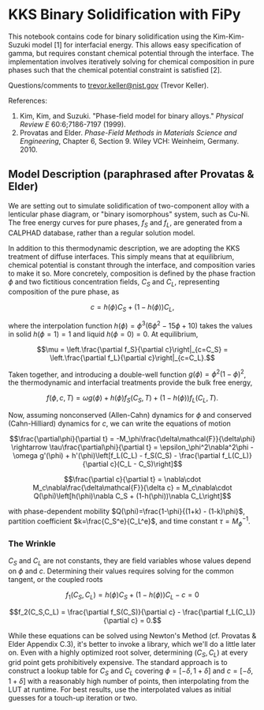 # KKS Binary Solidification with FiPy
This notebook contains code for binary solidification using the
Kim-Kim-Suzuki model [1] for interfacial energy. This allows easy specification
of gamma, but requires constant chemical potential through the interface.
The implementation involves iteratively solving for chemical composition in
pure phases such that the chemical potential constraint is satisfied [2].

Questions/comments to trevor.keller@nist.gov (Trevor Keller).

References:
1. Kim, Kim, and Suzuki. "Phase-field model for binary alloys."
    _Physical Review E_ 60:6;7186-7197 (1999). 
2. Provatas and Elder. _Phase-Field Methods in Materials Science and Engineering_,
    Chapter 6, Section 9. Wiley VCH: Weinheim, Germany. 2010.

## Model Description (paraphrased after Provatas & Elder)
We are setting out to simulate solidification of two-component alloy with a lenticular phase diagram, or "binary isomorphous" system, such as Cu-Ni. The free energy curves for pure phases, $f_S$ and $f_L$, are generated from a CALPHAD database, rather than a regular solution model.

In addition to this thermodynamic description, we are adopting the KKS treatment of diffuse interfaces. This simply means that at equilibrium, chemical potential is constant through the interface, and composition varies to make it so. More concretely, composition is defined by the phase fraction $\phi$ and two fictitious concentration fields, $C_S$ and $C_L$, representing composition of the pure phase, as

$$c = h(\phi)C_S + (1-h(\phi))C_L,$$

where the interpolation function $h(\phi)=\phi^3(6\phi^2-15\phi+10)$ takes the values in solid $h(\phi=1)=1$ and liquid $h(\phi=0)=0$. At equilibrium,

$$\mu = \left.\frac{\partial f_S}{\partial c}\right|_{c=C_S} = \left.\frac{\partial f_L}{\partial c}\right|_{c=C_L}.$$

Taken together, and introducing a double-well function $g(\phi)=\phi^2(1-\phi)^2$, the thermodynamic and interfacial treatments provide the bulk free energy,

$$f(\phi,c,T) = \omega g(\phi) + h(\phi)f_S(C_S,T) + (1-h(\phi))f_L(C_L,T).$$

Now, assuming nonconserved (Allen-Cahn) dynamics for $\phi$ and conserved (Cahn-Hilliard) dynamics for $c$, we can write the equations of motion

$$\frac{\partial\phi}{\partial t} = -M_\phi\frac{\delta\mathcal{F}}{\delta\phi} \rightarrow \tau\frac{\partial\phi}{\partial t} = \epsilon_\phi^2\nabla^2\phi -\omega g'(\phi) + h'(\phi)\left[f_L(C_L) - f_S(C_S) - \frac{\partial f_L(C_L)}{\partial c}(C_L - C_S)\right]$$

$$\frac{\partial c}{\partial t} = \nabla\cdot M_c\nabla\frac{\delta\mathcal{F}}{\delta c} = M_c\nabla\cdot Q(\phi)\left[h(\phi)\nabla C_S + (1-h(\phi))\nabla C_L\right]$$

with phase-dependent mobility $Q(\phi)=\frac{1-\phi}{(1+k) - (1-k)\phi}$, partition coefficient $k=\frac{C_S^e}{C_L^e}$, and time constant $\tau = M_\phi^{-1}$.

### The Wrinkle
$C_S$ and $C_L$ are not constants, they are field variables whose values depend on $\phi$ and $c$. Determining their values requires solving for the common tangent, or the coupled roots

$$f_1(C_S,C_L) = h(\phi)C_S + (1-h(\phi))C_L -c = 0$$

$$f_2(C_S,C_L) = \frac{\partial f_S(C_S)}{\partial c} - \frac{\partial f_L(C_L)}{\partial c} = 0.$$

While these equations can be solved using Newton's Method (cf. Provatas & Elder Appendix C.3), it's better to invoke a library, which we'll do a little later on. Even with a highly optimized root solver, determining $(C_S,C_L)$ at every grid point gets prohibitively expensive. The standard approach is to construct a lookup table for $C_S$ and $C_L$ covering $\phi=[-\delta,1+\delta]$ and $c=[-\delta,1+\delta]$ with a reasonably high number of points, then interpolating from the LUT at runtime. For best results, use the interpolated values as initial guesses for a touch-up iteration or two.

